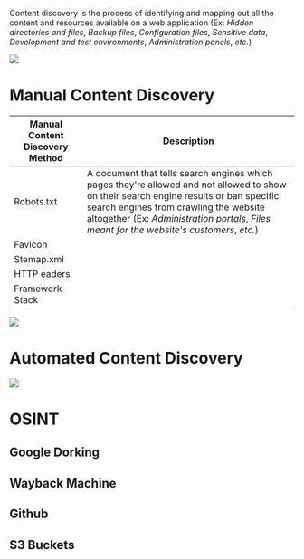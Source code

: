 Content discovery is the process of identifying and mapping out all the content and resources available on a web application (Ex: *Hidden directories and files*, *Backup files*, *Configuration files*, *Sensitive data*, *Development and test environments*, *Administration panels*, *etc.*)

![](https://github.com/JonmarCorpuz/SecondBrain/blob/main/Assets/Whitespace.png)

# Manual Content Discovery 

| Manual Content Discovery Method | Description |
| --- | --- |
| Robots.txt | A document that tells search engines which pages they're allowed and not allowed to show on their search engine results or ban specific search engines from crawling the website altogether (Ex: *Administration portals*, *Files meant for the website's customers*, *etc.*) |
| Favicon | 
| Stemap.xml | 
| HTTP eaders |
| Framework Stack |

![](https://github.com/JonmarCorpuz/SecondBrain/blob/main/Assets/Whitespace.png)

# Automated Content Discovery 

![](https://github.com/JonmarCorpuz/SecondBrain/blob/main/Assets/Whitespace.png)

# OSINT

## Google Dorking

## Wayback Machine

## Github

## S3 Buckets
